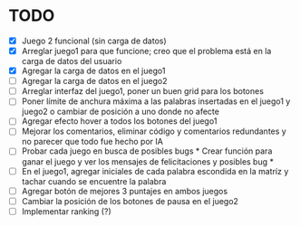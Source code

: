 # TODO

- [x] Juego 2 funcional (sin carga de datos)
- [x] Arreglar juego1 para que funcione; creo que el problema está en la carga de datos del usuario
- [x] Agregar la carga de datos en el juego1 
- [ ] Agregar la carga de datos en el juego2
- [ ] Arreglar interfaz del juego1, poner un buen grid para los botones
- [ ] Poner límite de anchura máxima a las palabras insertadas en el juego1 y juego2 o cambiar de posición a uno donde no afecte
- [ ] Agregar efecto hover a todos los botones del juego1
- [ ] Mejorar los comentarios, eliminar código y comentarios redundantes y no parecer que todo fue hecho por IA
- [ ] Probar cada juego en busca de posibles bugs * Crear función para ganar el juego y ver los mensajes de felicitaciones y posibles bug *
- [ ] En el juego1, agregar iniciales de cada palabra escondida en la matríz y tachar cuando se encuentre la palabra
- [ ] Agregar botón de mejores 3 puntajes en ambos juegos 
- [ ] Cambiar la posición de los botones de pausa en el juego2
- [ ] Implementar ranking (?)